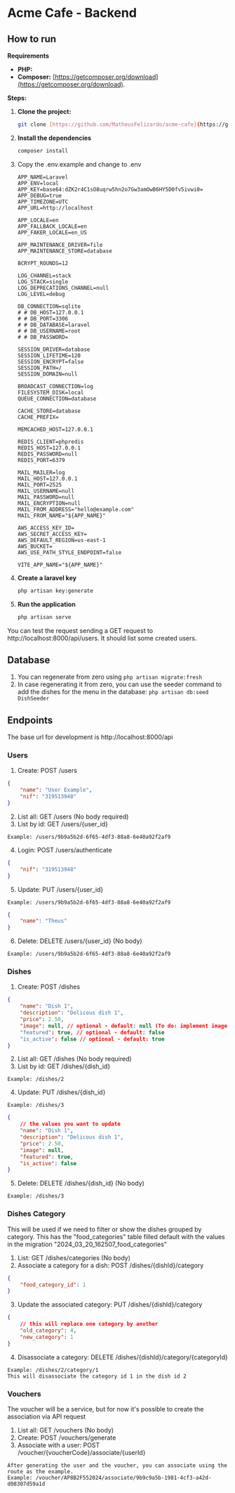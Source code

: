 # Acme Cafe - Backend

## How to run


**Requirements**

* **PHP:**
* **Composer:** [https://getcomposer.org/download](https://getcomposer.org/download).

**Steps:**

1. **Clone the project:**

   ```bash
   git clone [https://github.com/MatheusFelizardo/acme-cafe](https://github.com/MatheusFelizardo/acme-cafe)```

2. **Install the dependencies**
    ```bash 
    composer install
    ```
3. Copy the .env.example and change to .env
    ```
    APP_NAME=Laravel
    APP_ENV=local
    APP_KEY=base64:dZK2r4C1sO8uqrw5hn2o7Gw3amOwB6HY5D0fv5ivwi0=
    APP_DEBUG=true
    APP_TIMEZONE=UTC
    APP_URL=http://localhost

    APP_LOCALE=en
    APP_FALLBACK_LOCALE=en
    APP_FAKER_LOCALE=en_US

    APP_MAINTENANCE_DRIVER=file
    APP_MAINTENANCE_STORE=database

    BCRYPT_ROUNDS=12

    LOG_CHANNEL=stack
    LOG_STACK=single
    LOG_DEPRECATIONS_CHANNEL=null
    LOG_LEVEL=debug

    DB_CONNECTION=sqlite
    # # DB_HOST=127.0.0.1
    # # DB_PORT=3306
    # # DB_DATABASE=laravel
    # # DB_USERNAME=root
    # # DB_PASSWORD=

    SESSION_DRIVER=database
    SESSION_LIFETIME=120
    SESSION_ENCRYPT=false
    SESSION_PATH=/
    SESSION_DOMAIN=null

    BROADCAST_CONNECTION=log
    FILESYSTEM_DISK=local
    QUEUE_CONNECTION=database

    CACHE_STORE=database
    CACHE_PREFIX=

    MEMCACHED_HOST=127.0.0.1

    REDIS_CLIENT=phpredis
    REDIS_HOST=127.0.0.1
    REDIS_PASSWORD=null
    REDIS_PORT=6379

    MAIL_MAILER=log
    MAIL_HOST=127.0.0.1
    MAIL_PORT=2525
    MAIL_USERNAME=null
    MAIL_PASSWORD=null
    MAIL_ENCRYPTION=null
    MAIL_FROM_ADDRESS="hello@example.com"
    MAIL_FROM_NAME="${APP_NAME}"

    AWS_ACCESS_KEY_ID=
    AWS_SECRET_ACCESS_KEY=
    AWS_DEFAULT_REGION=us-east-1
    AWS_BUCKET=
    AWS_USE_PATH_STYLE_ENDPOINT=false

    VITE_APP_NAME="${APP_NAME}"
    ```
4. **Create a laravel key** 
    ```bash 
    php artisan key:generate
    ```
5. **Run the application**
    ```bash 
    php artisan serve
    ```

You can test the request sending a GET request to http://localhost:8000/api/users. It should list some created users.


## Database
1. You can regenerate from zero using ```php artisan migrate:fresh```
2. In case regenerating it from zero, you can use the seeder command to add the dishes for the menu in the database: ```php artisan db:seed DishSeeder```

## Endpoints
The base url for development is http://localhost:8000/api
### Users

1. Create: POST /users
```JSON
{ 
	"name": "User Example",
	"nif": "319513948"
}
```
2. List all: GET /users (No body required)
3. List by id: GET /users/{user_id}
```
Example: /users/9b9a5b2d-6f65-4df3-88a8-6e40a92f2af9
```
4. Login: POST /users/authenticate
```JSON
{ 
	"nif": "319513948"
}
```
5. Update: PUT /users/{user_id} 
```
Example: /users/9b9a5b2d-6f65-4df3-88a8-6e40a92f2af9
```
```JSON
{ 
	"name": "Theus"
}
```
6. Delete: DELETE /users/{user_id} (No body)
```
Example: /users/9b9a5b2d-6f65-4df3-88a8-6e40a92f2af9
```

### Dishes

1. Create: POST /dishes
```JSON
{ 
	"name": "Dish 1",
	"description": "Delicous dish 1",
	"price": 2.50,
    "image": null, // optional - default: null (To do: implement image upload)
	"featured": true, // optional - default: false
    "is_active": false // optional - default: true
}
```
2. List all: GET /dishes (No body required)
3. List by id: GET /dishes/{dish_id} 
```
Example: /dishes/2
```
4. Update: PUT /dishes/{dish_id} 
```
Example: /dishes/3
```
```JSON
{ 
    // the values you want to update
	"name": "Dish 1",
	"description": "Delicous dish 1",
	"price": 2.50,
    "image": null, 
	"featured": true, 
    "is_active": false 
}
```
5. Delete: DELETE /dishes/{dish_id} (No body)
```
Example: /dishes/3
```


### Dishes Category 
This will be used if we need to filter or show the dishes grouped by category. This has the "food_categories" table filled default with the values in the migration "2024_03_20_162507_food_categories"

1. List: GET /dishes/categories (No body)
2. Associate a category for a dish: POST /dishes/{dishId}/category
```JSON
{ 
    "food_category_id": 1
}
```
3. Update the associated category: PUT /dishes/{dishId}/category
```JSON
{ 
    // this will replace one category by another
	"old_category": 4,
	"new_category": 1
}
```
4. Disassociate a category: DELETE /dishes/{dishId}/category/{categoryId}
```
Example: /dishes/2/category/1
This will disassociate the category id 1 in the dish id 2
```


### Vouchers
The voucher will be a service, but for now it's possible to create the association via API request

1. List all: GET /vouchers (No body)
2. Create: POST /vouchers/generate
3. Associate with a user: POST /voucher/{voucherCode}/associate/{userId}
```
After generating the user and the voucher, you can associate using the route as the example.
Example: /voucher/AP8B2F552024/associate/9b9c9a5b-1981-4cf3-a42d-d08307d59a1d
```